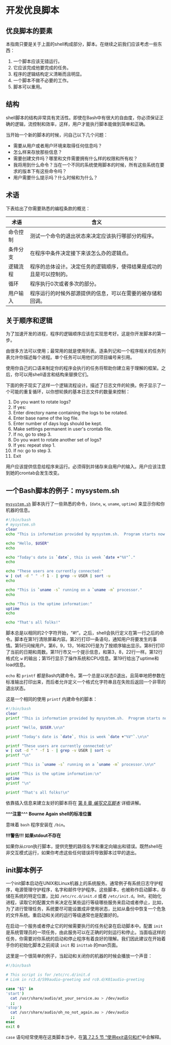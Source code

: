 # 开发优良脚本

## 优良脚本的要素

本指南只要是关于上面的shell构成部分，脚本。在继续之前我们应该考虑一些东西：

1. 一个脚本应该无错运行。
2. 它应该完成他要完成的任务。
3. 程序的逻辑结构定义清晰而且明显。
4. 一个脚本不做不必要的工作。
5. 脚本可以重用。

## 结构

shell脚本的结构非常具有灵活性。即使在Bash中有很大的自由度，你必须保证正确的逻辑，流控制和效率，这样，用户才能执行脚本能做到简单和正确。

当开始一个新的脚本的时候，问自己以下几个问题：

* 需要从用户或者用户环境来取得任何信息吗？
* 怎么样来存放那些信息？
* 需要创建文件吗？哪里和文件需要拥有什么样的权限和所有权？
* 我将用到什么命令？当在一个不同的系统使用脚本的时候，所有这些系统在要求的版本下有这些命令吗？
* 用户需要什么提示吗？什么时候和为什么？

## 术语

下表给出了你需要熟悉的编程条款的概览：

| 术语 | 含义 |
| ------ | ------ |
| 命令控制 | 测试一个命令的退出状态来决定应该执行哪部分的程序。 |
| 条件分支 | 在程序中条件决定接下来该怎么办的逻辑点。 |
| 逻辑流程 | 程序的总体设计。决定任务的逻辑顺序，使得结果是成功的且是可以控制的。 |
| 循环 | 程序执行0次或者多次的部分。 |
| 用户输入 | 程序运行的时候外部源提供的信息，可以在需要的被存储和回调。 |

## 关于顺序和逻辑

为了加速开发的进程，程序的逻辑顺序应该在实现思考好。这是你开发脚本的第一步。

由很多方法可以使用；最常用的就是使用列表。逐条列记和一个程序相关的任务列表允许你描述每个进程。单个任务可以用他们的项目编号来引用。

使用你自己的口语来制定你的程序会执行的任务将帮助你建立易于理解的框架。之后，你可以用shell语言和结构来替换它们。

下面的例子现实了这样一个逻辑流程设计。描述了日志文件的轮换。例子显示了一个可能的重复循环，以你想轮换的基本日志文件的数量来控制：

1. Do you want to rotate logs?
 1. If yes:
  1. Enter directory name containing the logs to be rotated.
  2. Enter base name of the log file.
  3. Enter number of days logs should be kept.
  4. Make settings permanent in user's crontab file.
 2. If no, go to step 3.
2. Do you want to rotate another set of logs?
  1. If yes: repeat step 1.
  2. If no: go to step 3.
3. Exit

用户应该提供信息给程序来运行。必须得到并储存来自用户的输入。用户应该注意到她的crontab会发生改变。

## 一个Bash脚本的例子：mysystem.sh

[`mysystem.sh`](https://github.com/ShadowRZ/Bash-Beginners-Guide-CN/blob/master/Scripts/mysystem.sh) 脚本执行了一些熟悉的命令，(`date`, `w`, `uname`, `uptime`) 来显示你和你机器的信息。

```bash
#!/bin/bash
# mysystem.sh
clear
echo "This is information provided by mysystem.sh.  Program starts now."

echo "Hello, $USER"
echo

echo "Today's date is `date`, this is week `date +"%V"`."
echo

echo "These users are currently connected:"
w | cut -d " " -f 1 - | grep -v USER | sort -u
echo

echo "This is `uname -s` running on a `uname -m` processor."
echo

echo "This is the uptime information:"
uptime
echo

echo "That's all folks!"
```

脚本总是以相同的2个字符开始，“#!”。之后，shell会执行定义在第一行之后的命令。脚本在第1行清除屏幕内容。第2行打印一条语句，通知用户将要发生的事情。第5行问候用户。第6，9，13，16和20行是为了按顺序输出显示。第8行打印了当前的日期和周数。第11行市又一个提示信息，和第3，8，22行一样。第12行格式化 `w` 的输出；第15行显示了操作系统和CPU信息。第19行给出了uptime和load信息。

`echo` 和 `printf` 都是Bash内建命令。第一个总是以状态0退出，且简单地把参数在标准输出打印出来，而后者允许定义一个格式化字符串且在失败后返回一个非零的退出状态。

这是一个相同的使用 `printf` 内建命令的脚本：

```bash
#!/bin/bash
clear
printf "This is information provided by mysystem.sh.  Program starts now."

printf "Hello, $USER.\n\n"

printf "Today's date is `date`, this is week `date +"%V"`.\n\n"

printf "These users are currently connected:\n"
w | cut -d " " -f 1 - | grep -v USER | sort -u
printf "\n"

printf "This is `uname -s` running on a `uname -m` processor.\n\n"

printf "This is the uptime information:\n"
uptime
printf "\n"

printf "That's all folks!\n"
```

依靠插入信息来建立友好的脚本将在 [第 8 章 _编写交互脚本_](../Writing-Interactive-Script/README.md) 详细讲解。

**^^^注意^^^ Bourne Again shell的标准位置**

意味着 `bash` 程序安装在 `/bin`。

**!!!警告!!! 如果stdout不存在**

如果你从cron执行脚本，提供完整的路径名字和重定向输出和错误。既然shell在非交互模式运行，如果你考虑这些任何错误将导致脚本过早的退出。

## init脚本例子

一个init脚本启动在UNIX和Linux机器上的系统服务。通常例子有系统日志守护程序，电源管理守护程序，名字和邮件守护程序。这些脚本，也被称作启动脚本，存储在系统的特定位置，比如 `/etc/rc.d/init.d` 或者 `/etc/init.d`。Init，初始化进程，读取它的配置文件来决定在某些运行等级哪些服务来启动或者停止，比如，为了进行管理任务，系统要尽可能设置成非使用状态，比如从备份中恢复一个危急的文件系统。重启动和关闭的运行等级通常也是配置好的。

在启动一个服务或者停止它的时候需要执行的任务纪录在启动脚本中。配置 `init` 是系统管理员的一项任务，由此服务可以在正确的时刻运行和停止。当面临这样的任务，你需要对你系统的启动和停止程序有着良好的理解。我们因此建议在开始着手你的初始化脚本之前阅读 `init` 和 `inittab` 的man页面。

这里是一个很简单的例子，当起动和关闭你的机器的时候会播放一个声音：

```bash
#!/bin/bash

# This script is for /etc/rc.d/init.d
# Link in rc3.d/S99audio-greeting and rc0.d/K01audio-greeting

case "$1" in
'start')
  cat /usr/share/audio/at_your_service.au > /dev/audio
  ;;
'stop')
  cat /usr/share/audio/oh_no_not_again.au > /dev/audio
  ;;
esac
exit 0
```

`case` 语句经常使用在这类脚本当中，在[第 7.2.5 节 “使用exit语句和if”]()中会解释。
